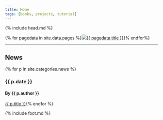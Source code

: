 ```yaml
---
title: Home
tags: [books, projects, tutorial]
---
```

{% include head.md %}

{% for pagedata in site.data.pages %}<a href="{{ pagedata.url }}"><img src="img/{{ pagedata.img }}"/>{{ pagedata.title }}</a>{% endfor%}

___

## News

{% for p in site.categories.news %}
### {{ p.date }}

#### By {{ p.author }}

<a href="{{ site.baseurl }}/{{ p.url }}">{{ p.title }}</a>{% endfor %}

{% include foot.md %}